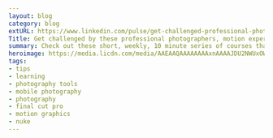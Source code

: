 ```yaml
---
layout: blog
category: blog
extURL: https://www.linkedin.com/pulse/get-challenged-professional-photographers-motion-10-video-villalobos
Title: Get challenged by these professional photographers, motion experts and videographers through weekly, 10 minute video courses
summary: Check out these short, weekly, 10 minute series of courses that can help you keep up with the latest and challenge you to practice your skills. You'll learn about photo gear, get inspired by critiques, learn from practicing professional photographers, learn about the latest tools, mobile photography, Final Cut Pro, motion graphics and Nuke.
heroimage: https://media.licdn.com/media/AAEAAQAAAAAAAAxnAAAAJDU2NWUxOWM4LTM0MTctNDQ2Mi1iODYyLTJmNzczOTgzYmY5Ng.png
tags:
- tips
- learning
- photography tools
- mobile photography
- photography
- final cut pro
- motion graphics
- nuke
---
```

